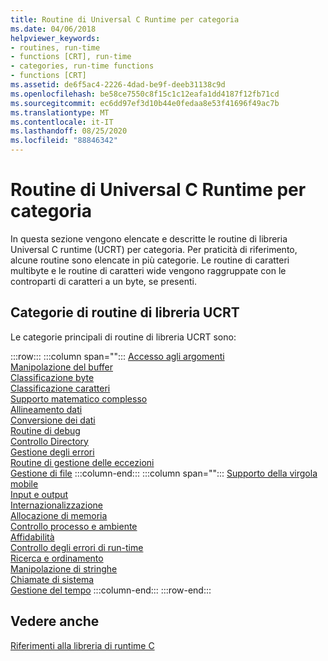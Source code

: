 ```yaml
---
title: Routine di Universal C Runtime per categoria
ms.date: 04/06/2018
helpviewer_keywords:
- routines, run-time
- functions [CRT], run-time
- categories, run-time functions
- functions [CRT]
ms.assetid: de6f5ac4-2226-4dad-be9f-deeb31138c9d
ms.openlocfilehash: be58ce7550c8f15c1c12eafa1dd4187f12fb71cd
ms.sourcegitcommit: ec6dd97ef3d10b44e0fedaa8e53f41696f49ac7b
ms.translationtype: MT
ms.contentlocale: it-IT
ms.lasthandoff: 08/25/2020
ms.locfileid: "88846342"
---
```

# <a name="universal-c-runtime-routines-by-category"></a>Routine di Universal C Runtime per categoria

In questa sezione vengono elencate e descritte le routine di libreria Universal C runtime (UCRT) per categoria. Per praticità di riferimento, alcune routine sono elencate in più categorie. Le routine di caratteri multibyte e le routine di caratteri wide vengono raggruppate con le controparti di caratteri a un byte, se presenti.

## <a name="ucrt-library-routine-categories"></a>Categorie di routine di libreria UCRT

Le categorie principali di routine di libreria UCRT sono:

:::row:::
   :::column span="":::
      [Accesso agli argomenti](../c-runtime-library/argument-access.md)\
      [Manipolazione del buffer](../c-runtime-library/buffer-manipulation.md)\
      [Classificazione byte](../c-runtime-library/byte-classification.md)\
      [Classificazione caratteri](../c-runtime-library/character-classification.md)\
      [Supporto matematico complesso](../c-runtime-library/complex-math-support.md)\
      [Allineamento dati](../c-runtime-library/data-alignment.md)\
      [Conversione dei dati](../c-runtime-library/data-conversion.md)\
      [Routine di debug](../c-runtime-library/debug-routines.md)\
      [Controllo Directory](../c-runtime-library/directory-control.md)\
      [Gestione degli errori](../c-runtime-library/error-handling-crt.md)\
      [Routine di gestione delle eccezioni](../c-runtime-library/exception-handling-routines.md)\
      [Gestione di file](../c-runtime-library/file-handling.md)
   :::column-end:::
   :::column span="":::
      [Supporto della virgola mobile](../c-runtime-library/floating-point-support.md)\
      [Input e output](../c-runtime-library/input-and-output.md)\
      [Internazionalizzazione](../c-runtime-library/internationalization.md)\
      [Allocazione di memoria](../c-runtime-library/memory-allocation.md)\
      [Controllo processo e ambiente](../c-runtime-library/process-and-environment-control.md)\
      [Affidabilità](../c-runtime-library/robustness.md)\
      [Controllo degli errori di run-time](../c-runtime-library/run-time-error-checking.md)\
      [Ricerca e ordinamento](../c-runtime-library/searching-and-sorting.md)\
      [Manipolazione di stringhe](../c-runtime-library/string-manipulation-crt.md)\
      [Chiamate di sistema](../c-runtime-library/system-calls.md)\
      [Gestione del tempo](../c-runtime-library/time-management.md)
   :::column-end:::
:::row-end:::

## <a name="see-also"></a>Vedere anche

[Riferimenti alla libreria di runtime C](../c-runtime-library/c-run-time-library-reference.md)<br/>
